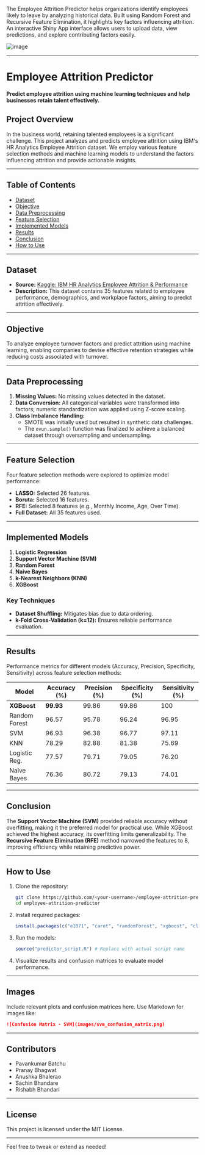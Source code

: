 
The Employee Attrition Predictor helps organizations identify employees likely to leave by analyzing historical data. Built using Random Forest and Recursive Feature Elimination, it highlights key factors influencing attrition. An interactive Shiny App interface allows users to upload data, view predictions, and explore contributing factors easily.

![image](https://github.com/user-attachments/assets/25bb5c23-138b-4355-94b9-f13dfb08ed56)

---

# Employee Attrition Predictor

**Predict employee attrition using machine learning techniques and help businesses retain talent effectively.**

## Project Overview

In the business world, retaining talented employees is a significant challenge. This project analyzes and predicts employee attrition using IBM's HR Analytics Employee Attrition dataset. We employ various feature selection methods and machine learning models to understand the factors influencing attrition and provide actionable insights.

---

## Table of Contents

- [Dataset](#dataset)
- [Objective](#objective)
- [Data Preprocessing](#data-preprocessing)
- [Feature Selection](#feature-selection)
- [Implemented Models](#implemented-models)
- [Results](#results)
- [Conclusion](#conclusion)
- [How to Use](#how-to-use)

---

## Dataset

- **Source:** [Kaggle: IBM HR Analytics Employee Attrition & Performance](https://www.kaggle.com/datasets/pavansubhasht/ibm-hr-analytics-attrition-dataset)
- **Description:** This dataset contains 35 features related to employee performance, demographics, and workplace factors, aiming to predict attrition effectively.

---

## Objective

To analyze employee turnover factors and predict attrition using machine learning, enabling companies to devise effective retention strategies while reducing costs associated with turnover.

---

## Data Preprocessing

1. **Missing Values:** No missing values detected in the dataset.
2. **Data Conversion:** All categorical variables were transformed into factors; numeric standardization was applied using Z-score scaling.
3. **Class Imbalance Handling:**
   - SMOTE was initially used but resulted in synthetic data challenges.
   - The `ovun.sample()` function was finalized to achieve a balanced dataset through oversampling and undersampling.

---

## Feature Selection

Four feature selection methods were explored to optimize model performance:
- **LASSO:** Selected 26 features.
- **Boruta:** Selected 16 features.
- **RFE:** Selected 8 features (e.g., Monthly Income, Age, Over Time).
- **Full Dataset:** All 35 features used.

---

## Implemented Models

1. **Logistic Regression**
2. **Support Vector Machine (SVM)**
3. **Random Forest**
4. **Naive Bayes**
5. **k-Nearest Neighbors (KNN)**
6. **XGBoost**

### Key Techniques
- **Dataset Shuffling:** Mitigates bias due to data ordering.
- **k-Fold Cross-Validation (k=12):** Ensures reliable performance evaluation.

---

## Results

Performance metrics for different models (Accuracy, Precision, Specificity, Sensitivity) across feature selection methods:

| Model          | Accuracy (%) | Precision (%) | Specificity (%) | Sensitivity (%) |
|----------------|--------------|---------------|-----------------|-----------------|
| **XGBoost**    | **99.93**    | 99.86         | 99.86          | 100             |
| Random Forest  | 96.57        | 95.78         | 96.24          | 96.95           |
| SVM            | 96.93        | 96.38         | 96.77          | 97.11           |
| KNN            | 78.29        | 82.88         | 81.38          | 75.69           |
| Logistic Reg.  | 77.57        | 79.71         | 79.05          | 76.20           |
| Naive Bayes    | 76.36        | 80.72         | 79.13          | 74.01           |

---

## Conclusion

The **Support Vector Machine (SVM)** provided reliable accuracy without overfitting, making it the preferred model for practical use. While XGBoost achieved the highest accuracy, its overfitting limits generalizability. The **Recursive Feature Elimination (RFE)** method narrowed the features to 8, improving efficiency while retaining predictive power.

---

## How to Use

1. Clone the repository:
   ```bash
   git clone https://github.com/<your-username>/employee-attrition-predictor.git
   cd employee-attrition-predictor
   ```
2. Install required packages:
   ```R
   install.packages(c("e1071", "caret", "randomForest", "xgboost", "class", "dplyr"))
   ```
3. Run the models:
   ```R
   source("predictor_script.R") # Replace with actual script name
   ```
4. Visualize results and confusion matrices to evaluate model performance.

---

## Images

Include relevant plots and confusion matrices here. Use Markdown for images like:
```markdown
![Confusion Matrix - SVM](images/svm_confusion_matrix.png)
```

---

## Contributors

- Pavankumar Batchu
- Pranay Bhagwat
- Anushka Bhalerao
- Sachin Bhandare
- Rishabh Bhandari

---

## License

This project is licensed under the MIT License.

---

Feel free to tweak or extend as needed!
